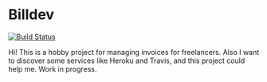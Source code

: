 # Billdev

[![Build Status](https://travis-ci.org/callmewind/billdev.svg?branch=master)](https://travis-ci.org/callmewind/billdev)

Hi! This is a hobby project for managing invoices for freelancers. 
Also I want to discover some services like Heroku and Travis, and this project could help me.
Work in progress.
